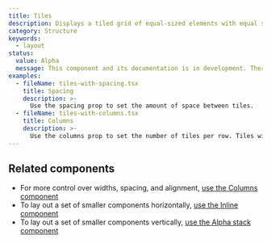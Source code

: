 ```yaml
---
title: Tiles
description: Displays a tiled grid of equal-sized elements with equal spacing between them.
category: Structure
keywords:
  - layout
status:
  value: Alpha
  message: This component and its documentation is in development. There could be breaking changes made to it in a non-major release of Polaris. Please use with caution.
examples:
  - fileName: tiles-with-spacing.tsx
    title: Spacing
    description: >-
      Use the spacing prop to set the amount of space between tiles.
  - fileName: tiles-with-columns.tsx
    title: Columns
    description: >-
      Use the columns prop to set the number of tiles per row. Tiles will wrap onto multiple rows when needed.
---
```


## Related components

- For more control over widths, spacing, and alignment, [use the Columns component](https://polaris.shopify.com/components/columns)
- To lay out a set of smaller components horizontally, [use the Inline component](https://polaris.shopify.com/components/inline)
- To lay out a set of smaller components vertically, [use the Alpha stack component](https://polaris.shopify.com/components/alphastack)
